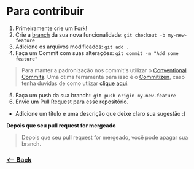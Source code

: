 # Para contribuir

1. Primeiramente crie um [Fork](https://github.com/UNIVALI-LITE/Portugol-Studio/wiki/Fazendo-um-Fork-do-reposit%C3%B3rio)!
2. Crie a [branch](https://githowto.com/pt-BR/creating_a_branch) da sua nova funcionalidade: `git checkout -b my-new-feature`
3. Adicione os arquivos modificados:  `git add .`
4. Faça um Commit com suas alterações: `git commit -m "Add some feature"`
> Para manter a padronização nos commit's utilizar o [Conventional Commits](https://www.conventionalcommits.org/en/v1.0.0/). Uma otima ferramenta para isso é o [Commitizen](https://github.com/commitizen/cz-cli), caso tenha duvidas de como utlizar [clique aqui](https://github.com/commitizen/cz-cli).
5. Faça um push da sua branch:: `git push origin my-new-feature`
6. Envie um Pull Request para esse repositório.

- Adicione um título e uma descrição que deixe claro sua sugestão :)

**Depois que seu pull request for mergeado**

> Depois que seu pull request for mergeado, você pode apagar sua branch.

### [<-- Back](https://github.com/PedroHenry-Santos/Api-feedget-nestjs)
